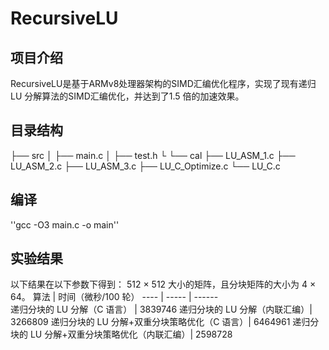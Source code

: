 # RecursiveLU
## 项目介绍
  RecursiveLU是基于ARMv8处理器架构的SIMD汇编优化程序，实现了现有递归LU 分解算法的SIMD汇编优化，并达到了1.5 倍的加速效果。
## 目录结构
├── src
│   ├── main.c
│   ├── test.h
└   └── cal
        ├── LU_ASM_1.c
        ├── LU_ASM_2.c
        ├── LU_ASM_3.c
        ├── LU_C_Optimize.c
        └── LU_C.c
## 编译
  ''gcc -O3 main.c -o main''
## 实验结果
  以下结果在以下参数下得到： 512 × 512 大小的矩阵，且分块矩阵的大小为 4 × 64。
   算法  | 时间（微秒/100 轮）
 ---- | ----- | ------  
 递归分块的 LU 分解（C 语言）  |  3839746
 递归分块的 LU 分解（内联汇编）|  3266809
 递归分块的 LU 分解+双重分块策略优化（C 语言）| 6464961
 递归分块的 LU 分解+双重分块策略优化（内联汇编）| 2598728
